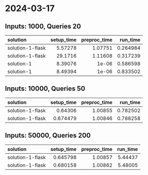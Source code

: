 # 2024-03-17

## Inputs: 1000, Queries 20

| solution         |   setup_time |   preproc_time |   run_time |
|:-----------------|-------------:|---------------:|-----------:|
| solution-1-flask |      5.57278 |        1.07751 |   0.264984 |
| solution-1-flask |     29.1716  |        1.11608 |   0.317239 |
| solution-1       |      8.39076 |        1e-06   |   0.586598 |
| solution-1       |      8.49394 |        1e-06   |   0.833502 |

## Inputs: 10000, Queries 50

| solution         |   setup_time |   preproc_time |   run_time |
|:-----------------|-------------:|---------------:|-----------:|
| solution-1-flask |     0.64306  |        1.00855 |   0.782502 |
| solution-1-flask |     0.674479 |        1.00846 |   0.788258 |

## Inputs: 50000, Queries 200

| solution         |   setup_time |   preproc_time |   run_time |
|:-----------------|-------------:|---------------:|-----------:|
| solution-1-flask |     0.645798 |        1.00857 |    5.44437 |
| solution-1-flask |     0.680158 |        1.00862 |    5.48005 |